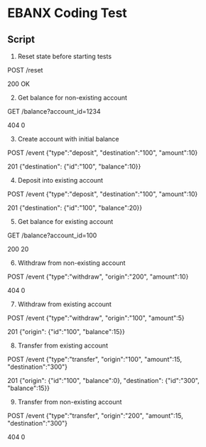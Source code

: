 # EBANX Coding Test

## Script
1. Reset state before starting tests

POST /reset

200 OK

2. Get balance for non-existing account

GET /balance?account_id=1234

404 0

3. Create account with initial balance

POST /event {"type":"deposit", "destination":"100", "amount":10}

201 {"destination": {"id":"100", "balance":10}}

4.  Deposit into existing account

POST /event {"type":"deposit", "destination":"100", "amount":10}

201 {"destination": {"id":"100", "balance":20}}

5. Get balance for existing account

GET /balance?account_id=100

200 20

6. Withdraw from non-existing account

POST /event {"type":"withdraw", "origin":"200", "amount":10}

404 0

7. Withdraw from existing account

POST /event {"type":"withdraw", "origin":"100", "amount":5}

201 {"origin": {"id":"100", "balance":15}}

8. Transfer from existing account

POST /event {"type":"transfer", "origin":"100", "amount":15, "destination":"300"}

201 {"origin": {"id":"100", "balance":0}, "destination": {"id":"300", "balance":15}}

9. Transfer from non-existing account

POST /event {"type":"transfer", "origin":"200", "amount":15, "destination":"300"}

404 0

